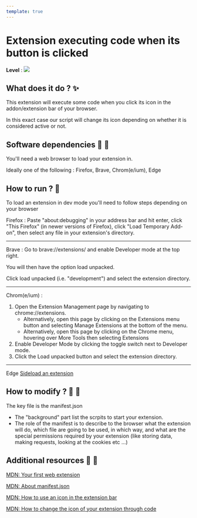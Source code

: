 ```yaml
---
template: true
---
```


# Extension executing code when its button is clicked

**Level** : ![](https://img.shields.io/badge/Level-Beginner-brightgreen)

## What does it do ? ✨

This extension will execute some code when you click its icon in the addon/extension bar of your browser.

In this exact case our script will change its icon depending on whether it is considered active or not.

## Software dependencies 🌈 📂

You'll need a web browser to load your extension in.

Ideally one of the following : Firefox, Brave, Chrom(e/ium), Edge

## How to run ? 🚀

To load an extension in dev mode you'll need to follow steps depending on your browser

Firefox : Paste "about:debugging" in your address bar and hit enter, click "This Firefox" (in newer versions of Firefox), click "Load Temporary Add-on", then select any file in your extension's directory.

<hr/>

Brave : Go to brave://extensions/ and enable Developer mode at the top right.

You will then have the option load unpacked.

Click load unpacked (i.e. "development") and select the extension directory.

<hr/>

Chrom(e/ium) :

1. Open the Extension Management page by navigating to chrome://extensions.
   - Alternatively, open this page by clicking on the Extensions menu button and selecting Manage Extensions at the bottom of the menu.
   - Alternatively, open this page by clicking on the Chrome menu, hovering over More Tools then selecting Extensions
2. Enable Developer Mode by clicking the toggle switch next to Developer mode.
3. Click the Load unpacked button and select the extension directory.
<hr/>

Edge [Sideload an extension](https://docs.microsoft.com/en-us/microsoft-edge/extensions-chromium/getting-started/extension-sideloading)

## How to modify ? 🔩 🔨

The key file is the manifest.json

- The "background" part list the scrpits to start your extension.
- The role of the manifest is to describe to the browser what the extension will do, which file are going to be used, in which way, and what are the special permissions required by your extension (like storing data, making requests, looking at the cookies etc ...)

## Additional resources 📄 📗

[MDN: Your first web extension](https://developer.mozilla.org/en-US/docs/Mozilla/Add-ons/WebExtensions/Your_first_WebExtension)

[MDN: About manifest.json](https://developer.mozilla.org/en-US/docs/Mozilla/Add-ons/WebExtensions/manifest.json)

[MDN: How to use an icon in the extension bar](https://developer.mozilla.org/en-US/docs/Mozilla/Add-ons/WebExtensions/Add_a_button_to_the_toolbar)

[MDN: How to change the icon of your extension through code](https://developer.mozilla.org/en-US/docs/Mozilla/Add-ons/WebExtensions/API/browserAction/setIcon)
